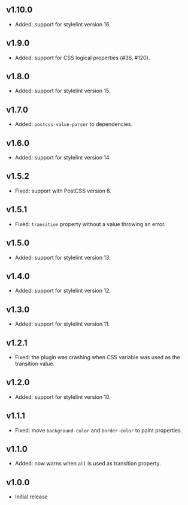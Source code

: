 ## v1.10.0

- Added: support for stylelint version 16.

## v1.9.0

- Added: support for CSS logical properties (#36, #120). 

## v1.8.0

- Added: support for stylelint version 15.

## v1.7.0

- Added: `postcss-value-parser` to dependencies.

## v1.6.0

- Added: support for stylelint version 14.

## v1.5.2

- Fixed: support with PostCSS version 8.

## v1.5.1

- Fixed: `transition` property without a value throwing an error.

## v1.5.0

- Added: support for stylelint version 13.

## v1.4.0

- Added: support for stylelint version 12.

## v1.3.0

- Added: support for stylelint version 11.

## v1.2.1

- Fixed: the plugin was crashing when CSS variable was used as the transition value.

## v1.2.0

- Added: support for stylelint version 10.

## v1.1.1

- Fixed: move `background-color` and `border-color` to paint properties.

## v1.1.0

- Added: now warns when `all` is used as transition property.

## v1.0.0

- Initial release
